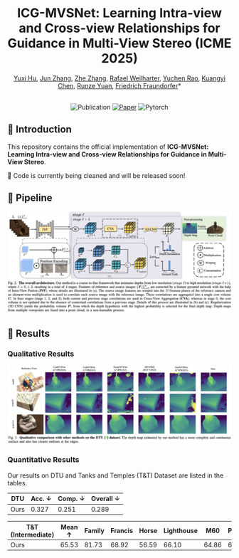 <h1 align="center">ICG-MVSNet: Learning Intra-view and Cross-view Relationships for Guidance in Multi-View Stereo (ICME 2025)</h1>

<div align="center">
    <a href="https://yuhsihu.github.io" target='_blank'>Yuxi Hu</a>, 
    <a href="https://halajun.github.io/" target='_blank'>Jun Zhang</a>,  
    <a href="https://www.doublez.site" target='_blank'>Zhe Zhang</a>, 
    <a href="https://www.tugraz.at/institute/icg/research/team-fraundorfer/people/rafael-weilharter" target='_blank'>Rafael Weilharter</a>, 
    <a href="https://yuchenrao.github.io/" target='_blank'>Yuchen Rao</a>, 
    <a href="https://easonchen99.github.io/Homepage/" target='_blank'>Kuangyi Chen</a>, 
    <a href="https://scholar.google.com/citations?user=Qf-_DhUAAAAJ&hl=en" target='_blank'>Runze Yuan</a>, 
    <a href="https://www.tugraz.at/institute/icg/research/team-fraundorfer/people/friedrich-fraundorfer/" target='_blank'>Friedrich Fraundorfer</a>*
</div>

<br />

<div align="center">

![Publication](https://img.shields.io/badge/2025-ICME-2978b5)
[![Paper](http://img.shields.io/badge/arxiv-arxiv.2503.21525-B31B1B?logo=arXiv&logoColor=green)](https://arxiv.org/abs/2503.21525)
![Pytorch](https://img.shields.io/badge/PyTorch-ee4c2c?logo=pytorch&logoColor=white)

</div>

##  📌 Introduction
This repository contains the official implementation of **ICG-MVSNet: Learning Intra-view and Cross-view Relationships for Guidance in Multi-View Stereo**. 

🔧 Code is currently being cleaned and will be released soon!

## 🚀 Pipeline
![Pipeline](assets/pipeline.png)

## 🎯 Results  
### Qualitative Results  
![Results](assets/dtu-visual.png)  

### Quantitative Results  
Our results on DTU and Tanks and Temples (T&T) Dataset are listed in the tables.

| DTU | Acc. ↓ | Comp. ↓ | Overall ↓ |
| ----------- | ------ | ------- | --------- |
| Ours   | 0.327 | 0.251  | 0.289    |

| T&T (Intermediate) | Mean ↑ | Family | Francis | Horse | Lighthouse | M60   | Panther | Playground | Train |
| ------------------ | ------ | ------ | ------- | ----- | ---------- | ----- | ------- | ---------- | ----- |
| Ours          | 65.53  | 81.73  | 68.92   | 56.59 | 66.10      | 64.86 | 64.41   | 62.33      | 59.26 |